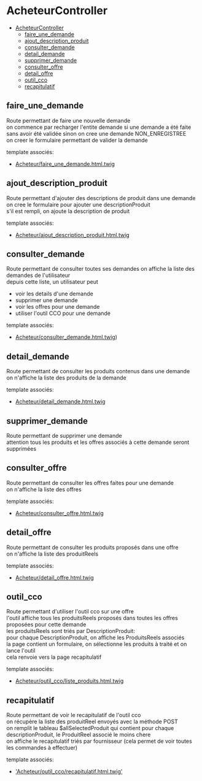 # AcheteurController

- [AcheteurController](#acheteurcontroller)
  - [faire_une_demande](#faire_une_demande)
  - [ajout_description_produit](#ajout_description_produit)
  - [consulter_demande](#consulter_demande)
  - [detail_demande](#detail_demande)
  - [supprimer_demande](#supprimer_demande)
  - [consulter_offre](#consulter_offre)
  - [detail_offre](#detail_offre)
  - [outil_cco](#outil_cco)
  - [recapitulatif](#recapitulatif)


## faire_une_demande
Route permettant de faire une nouvelle demande  
on commence par recharger l'entite demande si une demande a été faite sans avoir été validée sinon on cree une demande NON_ENREGISTREE  
on creer le formulaire permettant de valider la demande

template associés:
- [Acheteur/faire_une_demande.html.twig](../Template.md)


## ajout_description_produit
Route permettant d'ajouter des descriptions de produit dans une demande  
on cree le formulaire pour ajouter une descriptionProduit  
s'il est rempli, on ajoute la description de produit

template associés:
- [Acheteur/ajout_description_produit.html.twig](../Template.md)

## consulter_demande
Route permettant de consulter toutes ses demandes 
on affiche la liste des demandes de l'utilisateur  
depuis cette liste, un utilisateur peut
 - voir les details d'une demande
 - supprimer une demande
 - voir les offres pour une demande
 - utiliser l'outil CCO pour une demande

template associés:
- [Acheteur/consulter_demande.html.twig](../Template.md))

## detail_demande
Route permettant de consulter les produits contenus dans une demande  
on n'affiche la liste des produits de la demande

template associés:
- [Acheteur/detail_demande.html.twig](../Template.md)

## supprimer_demande
Route permettant de supprimer une demande  
attention tous les produits et les offres associés à cette demande seront supprimées  

## consulter_offre
Route permettant de consulter les offres faites pour une demande  
on n'affiche la liste des offres  

template associés:
- [Acheteur/consulter_offre.html.twig](../Template.md)

## detail_offre
Route permettant de consulter les produits proposés dans une offre  
on n'affiche la liste des produitReels  

template associés:
- [Acheteur/detail_offre.html.twig](../Template.md)

## outil_cco
Route permettant d'utiliser l'outil cco sur une offre  
l'outil affiche tous les produitsReels proposés dans toutes les offres proposées pour cette demande   
les produitsReels sont triés par DescriptionProduit:  
pour chaque DescriptionProduit, on affiche les ProduitsReels associés  
la page contient un formulaire, on sélectionne les produits à traité et on lance l'outil  
cela renvoie vers la page recapitulatif  

template associés:
- [Acheteur/outil_cco/liste_produits.html.twig](../Template.md)

## recapitulatif
Route permettant de voir le recapitulatif de l'outil cco  
on récupère la liste des produitReel envoyés avec la méthode POST  
on remplit le tableau $allSelectedProduit qui contient pour chaque descriptionProduit, le ProduitReel associé le moins chere  
on affiche le recapitulatif triés par fournisseur (cela permet de voir toutes les commandes à effectuer)  

template associés:
- ['Acheteur/outil_cco/recapitulatif.html.twig'](../Template.md)
